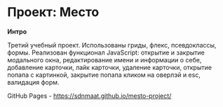 # Проект: Место

**Интро**

Третий учебный проект. Использованы гриды, флекс, псевдоклассы, формы.
Реализован функционал JavaScript: открытие и закрытие модального окна, редактирование имени и информации о себе, добавление карточки, лайк карточки, удаление карточки, открытие попапа с картинкой, закрытие попапа кликом на оверлэй и esc, валидация форм.


GitHub Pages - https://sdnmaat.github.io/mesto-project/